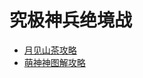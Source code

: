 # 究极神兵绝境战

* [月见山茶攻略](https://nga.178.com/read.php?tid=14632803)
* [萌神神图解攻略](https://moeshen.cn/ffxiv/jsb/)
